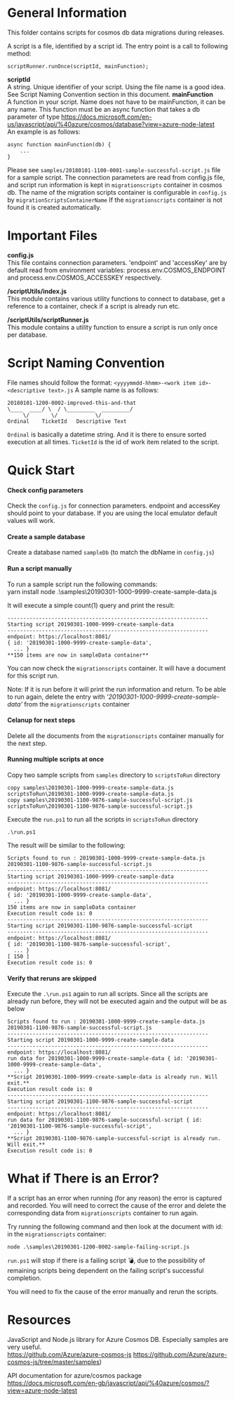 # General Information 
This folder contains scripts for cosmos db data migrations during releases.  

A script is a file, identified by a script id. 
The entry point is a call to following method:
 
    scriptRunner.runOnce(scriptId, mainFunction);

**scriptId**  
A string. Unique identifier of your script. Using the file name is a good idea. See Script Naming Convention section in this document. 
**mainFunction**  
A function in your script. Name does not have to be mainFunction, it can be any name. 
This function must be an async function that takes a db parameter of type <Database> https://docs.microsoft.com/en-us/javascript/api/%40azure/cosmos/database?view=azure-node-latest  
An example is as follows:  

    async function mainFunction(db) {
        ... 
    }


Please see `samples/20180101-1100-0001-sample-successful-script.js` file for a sample script. 
The connection parameters are read from config.js file, and script run information is kept in `migrationscripts` container in cosmos db. 
The name of the migration scripts container is configurable in `config.js` by `migrationScriptsContainerName` 
If the `migrationscripts` container is not found it is created automatically.  

# Important Files  
**config.js**  
This file contains connection parameters. 
'endpoint' and 'accessKey' are by default read from environment variables: process.env.COSMOS_ENDPOINT and process.env.COSMOS_ACCESSKEY respectively. 

**/scriptUtils/index.js**  
This module contains various utility functions to connect to database, get a reference to a container, check if a script is  already run etc.  

**/scriptUtils/scriptRunner.js**  
This module contains a utility function to ensure a script is run only once per database.  

# Script Naming Convention 
File names should follow the format: `<yyyymmdd-hhmm>-<work item id>-<descriptive text>.js`
A sample name is as follows:  

```
20180101-1200-0002-improved-this-and-that
\____  ____/ \  / \_________  _________/
     \/       \/            \/
Ordinal    TicketId   Descriptive Text
``` 

`Ordinal` is basically a datetime string. And it is there to ensure sorted execution at all times. 
`TicketId` is the id of work item related to the script. 

# Quick Start 
#### Check config parameters
Check the `config.js` for connection parameters. endpoint and accessKey should point to your database. If you are using the local emulator default values will work.  

#### Create a sample database 
Create a database named `sampleDb` (to match the dbName in `config.js`)

#### Run a script manually
To run a sample script run the following commands:  
    yarn install
    node .\samples\20190301-1000-9999-create-sample-data.js 

It will execute a simple count(1) query and print the result: 


    ----------------------------------------------------------------
    Starting script 20190301-1000-9999-create-sample-data
    ----------------------------------------------------------------
    endpoint: https://localhost:8081/
    { id: '20190301-1000-9999-create-sample-data',
      ... }
    **150 items are now in sampleData container** 

You can now check the `migrationscripts` container. It will have a document for this script run. 

Note: If it is run before it will print the run information and return. To be able to run again, delete the entry with *'20190301-1000-9999-create-sample-data'* from the `migrationscripts` container 

#### Celanup for next steps
Delete all the documents from the `migrationscripts` container manually for the next step.  

#### Running multiple scripts at once 
Copy two sample scripts from `samples` directory to `scriptsToRun` directory


    copy samples\20190301-1000-9999-create-sample-data.js scriptsToRun\20190301-1000-9999-create-sample-data.js  
    copy samples\20190301-1100-9876-sample-successful-script.js scriptsToRun\20190301-1100-9876-sample-successful-script.js 


Execute the `run.ps1` to run all the scripts in `scriptsToRun` directory 

    .\run.ps1 


The result will be similar to the following: 

    Scripts found to run : 20190301-1000-9999-create-sample-data.js 20190301-1100-9876-sample-successful-script.js
    ----------------------------------------------------------------
    Starting script 20190301-1000-9999-create-sample-data
    ----------------------------------------------------------------
    endpoint: https://localhost:8081/
    { id: '20190301-1000-9999-create-sample-data',
      ... }
    150 items are now in sampleData container
    Execution result code is: 0
    ----------------------------------------------------------------
    Starting script 20190301-1100-9876-sample-successful-script
    ----------------------------------------------------------------
    endpoint: https://localhost:8081/
    { id: '20190301-1100-9876-sample-successful-script',
      ... }
    [ 150 ]
    Execution result code is: 0

#### Verify that reruns are skipped 
Execute the `.\run.ps1` again to run all scripts. 
Since all the scripts are already run before, they will not be executed again and the output will be as below 

    Scripts found to run : 20190301-1000-9999-create-sample-data.js 20190301-1100-9876-sample-successful-script.js
    ----------------------------------------------------------------
    Starting script 20190301-1000-9999-create-sample-data
    ----------------------------------------------------------------
    endpoint: https://localhost:8081/
    run data for 20190301-1000-9999-create-sample-data { id: '20190301-1000-9999-create-sample-data',
      ... }
    **Script 20190301-1000-9999-create-sample-data is already run. Will exit.**
    Execution result code is: 0
    ----------------------------------------------------------------
    Starting script 20190301-1100-9876-sample-successful-script
    ----------------------------------------------------------------
    endpoint: https://localhost:8081/
    run data for 20190301-1100-9876-sample-successful-script { id: '20190301-1100-9876-sample-successful-script',
      ... }
    **Script 20190301-1100-9876-sample-successful-script is already run. Will exit.**
    Execution result code is: 0

# What if There is an Error? 
If a script has an error when running (for any reason) the error is captured and recorded. 
You will need to correct the cause of the error and delete the corresponding data from `migrationscripts` container to run again. 

Try running the following command and then look at the document with id: in the `migrationscripts` container: 

    node .\samples\20190301-1200-0002-sample-failing-script.js

`run.ps1` will stop if there is a failing script :bomb:, due to the possibility of remaining scripts being dependent on the failing script's successful completion. 

You will need to fix the cause of the error manually and rerun the scripts. 

# Resources 
JavaScript and Node.js library for Azure Cosmos DB. Especially samples are very useful.  
https://github.com/Azure/azure-cosmos-js
https://github.com/Azure/azure-cosmos-js/tree/master/samples)

API documentation for azure/cosmos package   
https://docs.microsoft.com/en-gb/javascript/api/%40azure/cosmos/?view=azure-node-latest

